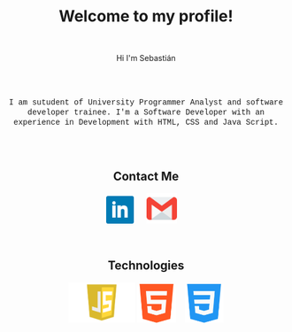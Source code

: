 
<h1 align="center">Welcome to my profile!</h1>
<br/>

<div>
 <p align="center">Hi I'm Sebastián</p>
 <img align="center" scr="images/Diseño sin título.png">
</div>
<br/>
  
<p align="center"> 
  <font face="courier new">I am sutudent of University Programmer Analyst and software developer trainee. I'm a Software Developer with an experience in Development with HTML, CSS and Java Script.</font>
</p>

<br><br>
<h2 align="center"> Contact Me </h2>
<p align="center">
  <a target="_blank"href="https://www.linkedin.com/in/juan-sebastian-sassone-b85155219/"><img src="images/linkedin.png" width="50" height="50" /></a>&nbsp; &nbsp; &nbsp; 
  <a target="_blank"href="mailto:sassonejuansebastian@gmail.com"><img src="images/gmail (1).png" width="55" height="55" /></a>&nbsp;&nbsp;&nbsp;&nbsp;
</p>
<br/>

  <h2 align="center">Technologies</h2>
<p align="center">
   <img src="images/javascript.png" width="120" height="73"/>
   <img src="images/html-5.png" width="70" height="70" />&nbsp; &nbsp;
   <img src="images/css-3.png" width="70" height="70" />
</p>
<br/>

